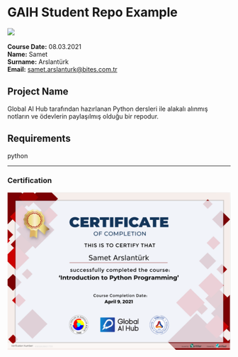# GAIH Student Repo Example
![](img/newlogo.png)

**Course Date:** 08.03.2021  
**Name:** Samet  
**Surname:** Arslantürk  
**Email:** samet.arslanturk@bites.com.tr  


## Project Name
Global AI Hub tarafından hazırlanan Python dersleri ile alakalı alınmış notların ve ödevlerin paylaşılmış olduğu bir repodur.
## Requirements
python

---

### Certification
![](img/Sertifika.PNG)

